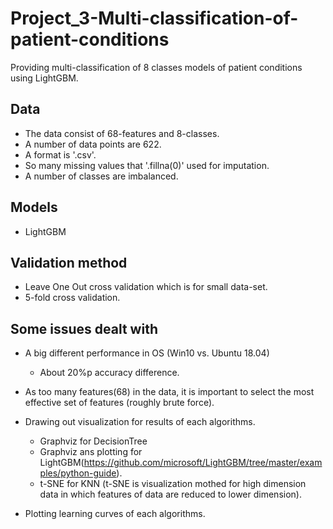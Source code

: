 # Project_3-Multi-classification-of-patient-conditions

Providing multi-classification of 8 classes models of patient conditions using LightGBM.

## Data

- The data consist of 68-features and 8-classes.
- A number of data points are 622.
- A format is '.csv'.
- So many missing values that '.fillna(0)' used for imputation.
- A number of classes are imbalanced.


## Models

- LightGBM


## Validation method

- Leave One Out cross validation which is for small data-set.
- 5-fold cross validation.


## Some issues dealt with

- A big different performance in OS (Win10 vs. Ubuntu 18.04)
  - About 20%p accuracy difference.

- As too many features(68) in the data, it is important to select the most effective set of features (roughly brute force). 

- Drawing out visualization for results of each algorithms.
  - Graphviz for DecisionTree
  - Graphviz ans plotting for LightGBM(https://github.com/microsoft/LightGBM/tree/master/examples/python-guide).
  - t-SNE for KNN (t-SNE is visualization mothed for high dimension data in which features of data are reduced to lower dimension).
  
- Plotting learning curves of each algorithms.
